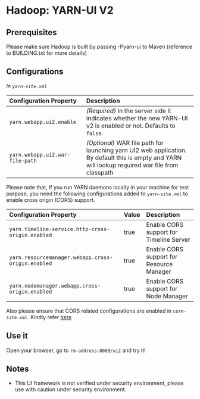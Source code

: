 <!--
   Licensed to the Apache Software Foundation (ASF) under one or more
   contributor license agreements.  See the NOTICE file distributed with
   this work for additional information regarding copyright ownership.
   The ASF licenses this file to You under the Apache License, Version 2.0
   (the "License"); you may not use this file except in compliance with
   the License.  You may obtain a copy of the License at

       http://www.apache.org/licenses/LICENSE-2.0

   Unless required by applicable law or agreed to in writing, software
   distributed under the License is distributed on an "AS IS" BASIS,
   WITHOUT WARRANTIES OR CONDITIONS OF ANY KIND, either express or implied.
   See the License for the specific language governing permissions and
   limitations under the License.
-->

Hadoop: YARN-UI V2
=================

Prerequisites
-------------
Please make sure Hadoop is built by passing -Pyarn-ui to Maven (reference to BUILDING.txt for more details)

Configurations
-------------

*In `yarn-site.xml`*

| Configuration Property | Description |
|:---- |:---- |
| `yarn.webapp.ui2.enable` | *(Required)* In the server side it indicates whether the new YARN-UI v2 is enabled or not. Defaults to `false`. |
| `yarn.webapp.ui2.war-file-path` | *(Optional)* WAR file path for launching yarn UI2 web application. By default this is empty and YARN will lookup required war file from classpath |

Please note that, If you run YARN daemons locally in your machine for test purpose,
you need the following configurations added to `yarn-site.xml` to enable cross
origin (CORS) support.

| Configuration Property | Value | Description |
|:---- |:---- |:---- |
| `yarn.timeline-service.http-cross-origin.enabled` | true | Enable CORS support for Timeline Server  |
| `yarn.resourcemanager.webapp.cross-origin.enabled` | true | Enable CORS support for Resource Manager  |
| `yarn.nodemanager.webapp.cross-origin.enabled` | true | Enable CORS support for Node Manager  |

Also please ensure that CORS related configurations are enabled in `core-site.xml`.
Kindly refer [here](https://hadoop.apache.org/docs/stable/hadoop-project-dist/hadoop-common/HttpAuthentication.html)

Use it
-------------
Open your browser, go to `rm-address:8088/ui2` and try it!

Notes
-------------

- This UI framework is not verified under security environment, please use with caution under security environment.

